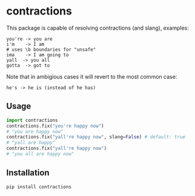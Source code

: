 # contractions

This package is capable of resolving contractions (and slang), examples:

```
you're -> you are
i'm    -> I am
# uses \b boundaries for "unsafe"
ima    -> I am going to
yall  -> you all
gotta  -> got to
```

Note that in ambigious cases it will revert to the most common case:

    he's -> he is (instead of he has)

## Usage

```python
import contractions
contractions.fix("you're happy now")
# "you are happy now"
contractions.fix("yall're happy now", slang=False) # default: true
# "yall are happy"
contractions.fix("yall're happy now")
# "you all are happy now"
```

## Installation

    pip install contractions
